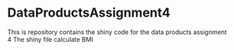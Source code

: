 # DataProductsAssignment4
This is repository contains the shiny code for the 
data products assignment 4
The shiny file calculate BMI
